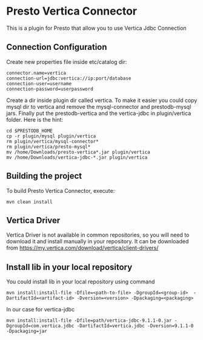 # Presto Vertica Connector
This is a plugin for Presto that allow you to use Vertica Jdbc Connection

## Connection Configuration
Create new properties file inside etc/catalog dir:

    connector.name=vertica 
    connection-url=jdbc:vertica://ip:port/database
    connection-user=username
    connection-password=userpassword

Create a dir inside plugin dir called vertica. To make it easier you could copy mysql dir to vertica and remove the mysql-connector and prestodb-mysql jars. Finally put the prestodb-vertica and the vertica-jdbc in plugin/vertica folder. Here is the hint:

    cd $PRESTODB_HOME
    cp -r plugin/mysql plugin/vertica
    rm plugin/vertica/mysql-connector*
    rm plugin/vertica/presto-mysql*
    mv /home/Downloads/presto-vertica*.jar plugin/vertica
    mv /home/Downloads/vertica-jdbc-*.jar plugin/vertica

## Building the project
To build Presto Vertica Connector, execute:

    mvn clean install

## Vertica Driver
Vertica Driver is not available in common repositories, so you will need to download it and install manually in your repository. It can be downloaded from https://my.vertica.com/download/vertica/client-drivers/

## Install lib in your local repository
You could install lib in your local repository using command

`mvn install:install-file -Dfile=<path-to-file> -DgroupId=<group-id> 
     -DartifactId=<artifact-id> -Dversion=<version> -Dpackaging=<packaging>`
     
 In our case for vertica-jdbc
 
 `mvn install:install-file -Dfile=path/vertica-jdbc-9.1.1-0.jar -DgroupId=com.vertica.jdbc -DartifactId=vertica.jdbc -Dversion=9.1.1-0 -Dpackaging=jar`